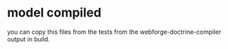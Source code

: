 # model compiled

you can copy this files from the tests from the webforge-doctrine-compiler output in build.